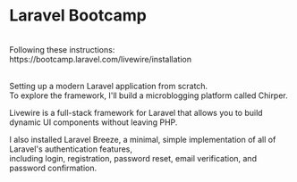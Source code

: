 # Laravel Bootcamp<br>
<br>
Following these instructions: https://bootcamp.laravel.com/livewire/installation<br><br>

Setting up a modern Laravel application from scratch. <br>To explore the framework, I'll build a microblogging platform called Chirper.<br>

Livewire is a full-stack framework for Laravel that allows you to build dynamic UI components without leaving PHP.<br>

I also installed Laravel Breeze, a minimal, simple implementation of all of Laravel's authentication features, <br>
including login, registration, password reset, email verification, and password confirmation.<br>
